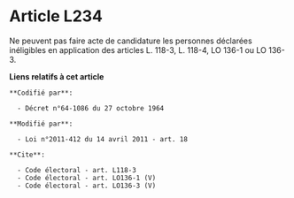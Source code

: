 # Article L234

Ne peuvent pas faire acte de candidature les personnes déclarées inéligibles en application des articles L. 118-3, L. 118-4,
LO 136-1 ou LO 136-3.

**Liens relatifs à cet article**

	**Codifié par**:

	  - Décret n°64-1086 du 27 octobre 1964

	**Modifié par**:

	  - Loi n°2011-412 du 14 avril 2011 - art. 18

	**Cite**:

	  - Code électoral - art. L118-3
	  - Code électoral - art. LO136-1 (V)
	  - Code électoral - art. LO136-3 (V)
